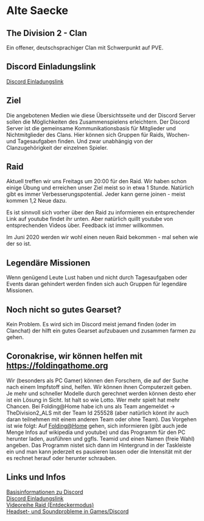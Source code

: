# Alte Saecke 
## The Division 2 - Clan
Ein offener, deutschsprachiger Clan mit Schwerpunkt auf PVE. 

## Discord Einladungslink 
[Discord Einladungslink](https://discord.gg/Pfq2FRa)<br>

## Ziel 
Die angebotenen Medien wie diese Übersichtsseite und der Discord Server sollen die Möglichkeiten des Zusammenspielens erleichtern.
Der Discord Server ist  die gemeinsame Kommunikationsbasis für Mitglieder und Nichtmitglieder des Clans. 
Hier können sich Gruppen für Raids, Wochen- und Tagesaufgaben finden. Und zwar unabhängig von der Clanzugehörigkeit der einzelnen Spieler. 

## Raid
Aktuell treffen wir uns Freitags um 20:00 für den Raid. Wir haben schon einige Übung und erreichen unser Ziel meist so in etwa 1 Stunde. Natürlich gibt es immer Verbesserungspotential. Jeder kann gerne joinen - meist kommen 1,2 Neue dazu.

Es ist sinnvoll sich vorher über den Raid zu informieren ein entsprechender Link auf youtube findet ihr unten. Aber natürlich quillt youtube von entsprechenden Videos über. Feedback ist immer willkommen.

Im Juni 2020 werden wir wohl einen neuen Raid bekommen - mal sehen wie der so ist.

## Legendäre Missionen
Wenn genügend Leute Lust haben und nicht durch Tagesaufgaben oder Events daran gehindert werden finden sich auch Gruppen für legendäre Missionen.

## Noch nicht so gutes Gearset?
Kein Problem. Es wird sich im Discord meist jemand finden (oder im Clanchat) der hilft ein gutes Gearset aufzubauen und zusammen farmen zu gehen.


## Coronakrise, wir können helfen mit https://foldingathome.org
Wir (besonders als PC Gamer) können den Forschern, die auf der Suche nach einem Impfstoff sind, helfen.
Wir können ihnen Computerzeit geben. Je mehr und schneller Modelle durch gerechnet werden können desto eher ist ein Lösung in Sicht. Ist halt so wie Lotto. Wer mehr spielt hat mehr Chancen.
Bei Folding@Home habe ich uns als Team angemeldet -> TheDivision2_ALS mit der Team Id 255528 (aber natürlich könnt ihr auch daran teilnehmen mit einem anderen Team oder ohne Team).
Das Vorgehen ist wie folgt:
Auf [Folding@Home](https://foldingathome.org/) gehen, sich informieren (gibt auch jede Menge Infos auf wikipedia und youtube) und das Programm für den PC herunter laden, ausführen und ggfls. Teamid und einen Namen (freie Wahl) angeben.
Das Programm nistet sich dann im Hintergrund in der Taskleiste ein und man kann jederzeit es pausieren lassen oder die Intensität mit der es rechnet herauf oder herunter schrauben.



## Links und Infos
[Basisinformationen zu Discord](https://youtu.be/S-lKon8xZx4)<br>
[Discord Einladungslink](https://discord.gg/Pfq2FRa)<br>
[Videoreihe Raid (Entdeckermodus)](https://www.youtube.com/watch?v=_rOnK1g4oNU&list=PL-QwoYvqt2L5Rx_dE05f4M3nc05qNs_Qz)<br>
[Headset- und Soundprobleme in Games/Discord](https://youtu.be/dewgJXhepP4)

